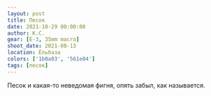 ```yaml
---
layout: post
title: Песок
date: 2021-10-29 00:00:00
author: К.С.
gear: [E-3, 35mm macro]
shoot_date: 2021-08-13
location: Ёльбаза
colors: ['1b0a03', '561e04']
tags: [песок]
---
```

Песок и какая-то неведомая фигня, опять забыл, как называется.
